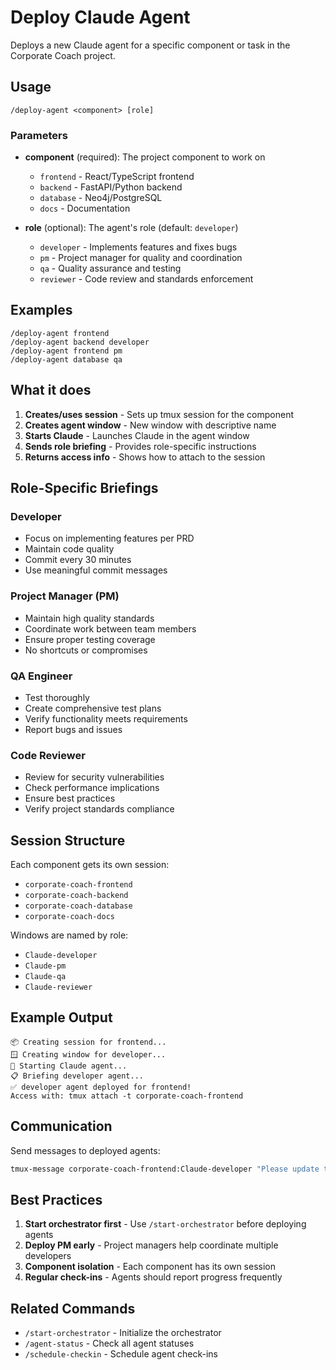# Deploy Claude Agent

Deploys a new Claude agent for a specific component or task in the Corporate Coach project.

## Usage
```
/deploy-agent <component> [role]
```

### Parameters
- **component** (required): The project component to work on
  - `frontend` - React/TypeScript frontend
  - `backend` - FastAPI/Python backend
  - `database` - Neo4j/PostgreSQL
  - `docs` - Documentation
  
- **role** (optional): The agent's role (default: `developer`)
  - `developer` - Implements features and fixes bugs
  - `pm` - Project manager for quality and coordination
  - `qa` - Quality assurance and testing
  - `reviewer` - Code review and standards enforcement

## Examples
```
/deploy-agent frontend
/deploy-agent backend developer
/deploy-agent frontend pm
/deploy-agent database qa
```

## What it does

1. **Creates/uses session** - Sets up tmux session for the component
2. **Creates agent window** - New window with descriptive name
3. **Starts Claude** - Launches Claude in the agent window
4. **Sends role briefing** - Provides role-specific instructions
5. **Returns access info** - Shows how to attach to the session

## Role-Specific Briefings

### Developer
- Focus on implementing features per PRD
- Maintain code quality
- Commit every 30 minutes
- Use meaningful commit messages

### Project Manager (PM)
- Maintain high quality standards
- Coordinate work between team members
- Ensure proper testing coverage
- No shortcuts or compromises

### QA Engineer
- Test thoroughly
- Create comprehensive test plans
- Verify functionality meets requirements
- Report bugs and issues

### Code Reviewer
- Review for security vulnerabilities
- Check performance implications
- Ensure best practices
- Verify project standards compliance

## Session Structure

Each component gets its own session:
- `corporate-coach-frontend`
- `corporate-coach-backend`
- `corporate-coach-database`
- `corporate-coach-docs`

Windows are named by role:
- `Claude-developer`
- `Claude-pm`
- `Claude-qa`
- `Claude-reviewer`

## Example Output
```
📦 Creating session for frontend...
🪟 Creating window for developer...
🤖 Starting Claude agent...
📋 Briefing developer agent...
✅ developer agent deployed for frontend!
Access with: tmux attach -t corporate-coach-frontend
```

## Communication

Send messages to deployed agents:
```bash
tmux-message corporate-coach-frontend:Claude-developer "Please update the tests"
```

## Best Practices

1. **Start orchestrator first** - Use `/start-orchestrator` before deploying agents
2. **Deploy PM early** - Project managers help coordinate multiple developers
3. **Component isolation** - Each component has its own session
4. **Regular check-ins** - Agents should report progress frequently

## Related Commands

- `/start-orchestrator` - Initialize the orchestrator
- `/agent-status` - Check all agent statuses
- `/schedule-checkin` - Schedule agent check-ins